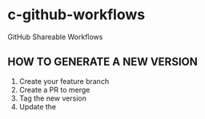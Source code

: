 # c-github-workflows

GitHub Shareable Workflows

## HOW TO GENERATE A NEW VERSION

1. Create your feature branch
2. Create a PR to merge
3. Tag the new version
4. Update the
